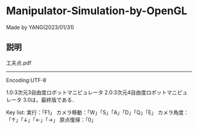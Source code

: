# Manipulator-Simulation-by-OpenGL
Made by YANG(2023/01/31)

## 説明
工夫点.pdf

---
Encoding:UTF-8

1.0:3次元3自由度ロボットマニピュレータ
2.0:3次元4自由度ロボットマニピュレータ
3.0は，最終版である．

Key list:
実行：「F1」
カメラ移動：「W」「S」「A」「D」「Q」「E」
カメラ角度：「↑」「↓」「←」「→」
原点復帰：「0」